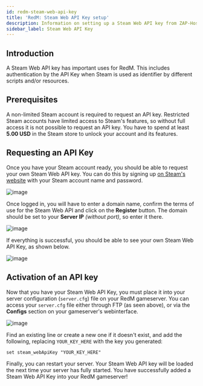 ```yaml
---
id: redm-steam-web-api-key
title: 'RedM: Steam Web API Key setup'
description: Information on setting up a Steam Web API key from ZAP-Hosting - ZAP-Hosting.com documentation
sidebar_label: Steam Web API Key
---
```


## Introduction

A Steam Web API key has important uses for RedM. This includes authentication by the API Key when Steam is used as identifier by different scripts and/or resources.

## Prerequisites
A non-limited Steam account is required to request an API key. Restricted Steam accounts have limited access to Steam's features, so without full access it is not possible to request an API key. You have to spend at least **5.00 USD** in the Steam store to unlock your account and its features.


## Requesting an API Key

Once you have your Steam account ready, you should be able to request your own Steam Web API key. You can do this by signing up [on Steam's website](https://steamcommunity.com/dev/apikey) with your Steam account name and password.

![image](https://github.com/zaphosting/docs/assets/42719082/56be5337-a458-425b-86b0-e0c5fa94abab)

Once logged in, you will have to enter a domain name, confirm the terms of use for the Steam Web API and click on the **Register** button. The domain should be set to your **Server IP** *(without port)*, so enter it there.

![image](https://github.com/zaphosting/docs/assets/42719082/334e89a9-0eef-4ea5-b100-5a1e4b8cdc31)

If everything is successful, you should be able to see your own Steam Web API Key, as shown below.

![image](https://github.com/zaphosting/docs/assets/42719082/a99f463b-93ae-408b-b038-29e366b30256)

## Activation of an API key

Now that you have your Steam Web API Key, you must place it into your server configuration (`server.cfg`) file on your RedM gameserver. You can access your `server.cfg` file either through FTP (as seen above), or via the **Configs** section on your gameserver's webinterface.

![image](https://github.com/zaphosting/docs/assets/42719082/43793138-db0c-4824-827e-c50abf6e76e4)

Find an existing line or create a new one if it doesn't exist, and add the following, replacing `YOUR_KEY_HERE` with the key you generated: 
```
set steam_webApiKey "YOUR_KEY_HERE"
```

Finally, you can restart your server. Your Steam Web API key will be loaded the next time your server has fully started. You have successfully added a Steam Web API Key into your RedM gameserver!
